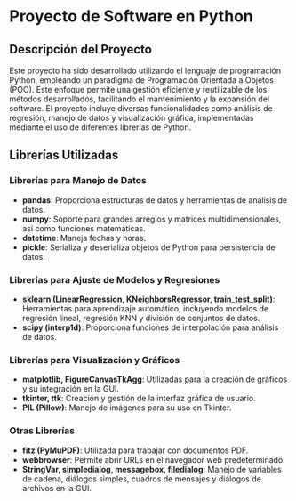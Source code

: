# Proyecto de Software en Python

## Descripción del Proyecto

Este proyecto ha sido desarrollado utilizando el lenguaje de programación Python, empleando un paradigma de Programación Orientada a Objetos (POO). Este enfoque permite una gestión eficiente y reutilizable de los métodos desarrollados, facilitando el mantenimiento y la expansión del software. El proyecto incluye diversas funcionalidades como análisis de regresión, manejo de datos y visualización gráfica, implementadas mediante el uso de diferentes librerías de Python.

## Librerías Utilizadas

### Librerías para Manejo de Datos
- **pandas**: Proporciona estructuras de datos y herramientas de análisis de datos.
- **numpy**: Soporte para grandes arreglos y matrices multidimensionales, así como funciones matemáticas.
- **datetime**: Maneja fechas y horas.
- **pickle**: Serializa y deserializa objetos de Python para persistencia de datos.

### Librerías para Ajuste de Modelos y Regresiones
- **sklearn (LinearRegression, KNeighborsRegressor, train_test_split)**: Herramientas para aprendizaje automático, incluyendo modelos de regresión lineal, regresión KNN y división de conjuntos de datos.
- **scipy (interp1d)**: Proporciona funciones de interpolación para análisis de datos.

### Librerías para Visualización y Gráficos
- **matplotlib, FigureCanvasTkAgg**: Utilizadas para la creación de gráficos y su integración en la GUI.
- **tkinter, ttk**: Creación y gestión de la interfaz gráfica de usuario.
- **PIL (Pillow)**: Manejo de imágenes para su uso en Tkinter.

### Otras Librerías
- **fitz (PyMuPDF)**: Utilizada para trabajar con documentos PDF.
- **webbrowser**: Permite abrir URLs en el navegador web predeterminado.
- **StringVar, simpledialog, messagebox, filedialog**: Manejo de variables de cadena, diálogos simples, cuadros de mensajes y diálogos de archivos en la GUI.

